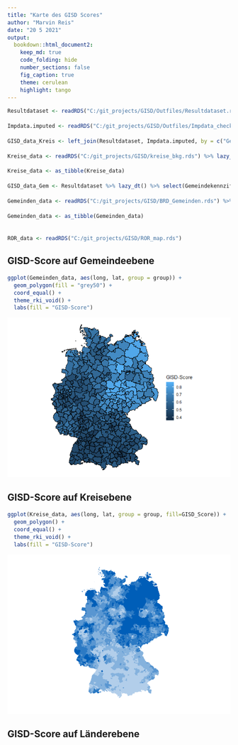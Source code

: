 ```yaml
---
title: "Karte des GISD Scores"
author: "Marvin Reis"
date: "20 5 2021"
output:
  bookdown::html_document2:
    keep_md: true
    code_folding: hide
    number_sections: false
    fig_caption: true
    theme: cerulean
    highlight: tango
---
```





```r
Resultdataset <- readRDS("C:/git_projects/GISD/Outfiles/Resultdataset.rds")

Impdata.imputed <- readRDS("C:/git_projects/GISD/Outfiles/Impdata_check.rds")

GISD_data_Kreis <- left_join(Resultdataset, Impdata.imputed, by = c("Gemeindekennziffer", "Jahr")) %>% lazy_dt() %>% select(Kreis, GISD_Score) %>% distinct(Kreis, .keep_all = TRUE) %>% unique() %>% lazy_dt()

Kreise_data <- readRDS("C:/git_projects/GISD/kreise_bkg.rds") %>% lazy_dt() %>% mutate(Kreis = as.numeric(id)) %>% select(-id) %>% left_join(GISD_data_Kreis, by = "Kreis") %>% lazy_dt()

Kreise_data <- as_tibble(Kreise_data)

GISD_data_Gem <- Resultdataset %>% lazy_dt() %>% select(Gemeindekennziffer, GISD_Score) %>% distinct(Gemeindekennziffer, .keep_all = TRUE) %>% unique() %>% lazy_dt()

Gemeinden_data <- readRDS("C:/git_projects/GISD/BRD_Gemeinden.rds") %>% lazy_dt() %>% mutate(Gemeindekennziffer = as.numeric(id)) %>% select(-id) %>% left_join(GISD_data_Gem, by = "Gemeindekennziffer") %>% lazy_dt()

Gemeinden_data <- as_tibble(Gemeinden_data)


ROR_data <- readRDS("C:/git_projects/GISD/ROR_map.rds")
```

## GISD-Score auf Gemeindeebene

```r
ggplot(Gemeinden_data, aes(long, lat, group = group)) +
  geom_polygon(fill = "grey50") +
  coord_equal() +
  theme_rki_void() +
  labs(fill = "GISD-Score")
```

![](Score_Karte_files/figure-html/unnamed-chunk-2-1.png)<!-- -->

## GISD-Score auf Kreisebene

```r
ggplot(Kreise_data, aes(long, lat, group = group, fill=GISD_Score)) +
  geom_polygon() +
  coord_equal() +
  theme_rki_void() +
  labs(fill = "GISD-Score")
```

![](Score_Karte_files/figure-html/unnamed-chunk-3-1.png)<!-- -->


## GISD-Score auf Länderebene



